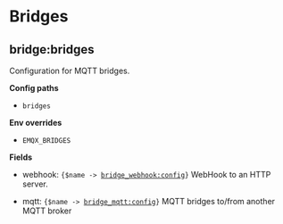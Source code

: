 # Bridges

## bridge:bridges <a id='bridge-bridges'></a>
Configuration for MQTT bridges.


**Config paths**

 - <code>bridges</code>

**Env overrides**

 - <code>EMQX_BRIDGES</code>


**Fields**

- webhook: <code>{$name -> [bridge_webhook:config](others.md#bridge_webhook-config)}</code>
  WebHook to an HTTP server.

- mqtt: <code>{$name -> [bridge_mqtt:config](others.md#bridge_mqtt-config)}</code>
  MQTT bridges to/from another MQTT broker

